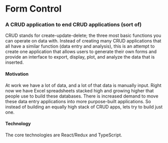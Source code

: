 # Form Control

### A CRUD application to end CRUD applications (sort of)

CRUD stands for create-update-delete; the three most basic functions
you can operate on data with. Instead of creating many CRUD applications
that all have a similar function (data entry and analysis), this is an attempt
to create one application that allows users to generate their own forms and
provide an interface to export, display, plot, and analyze the data that is inserted.

#### Motivation
At work we have a lot of data, and a lot of that data is manually input. Right now
we have Excel spreadsheets stacked high and growing higher that people use to build these
databases. There is increased demand to move these
data entry applications into more purpose-built applications. So instead of building
an equally high stack of CRUD apps, lets try to build just one.

#### Technology
The core technologies are React/Redux and TypeScript.
